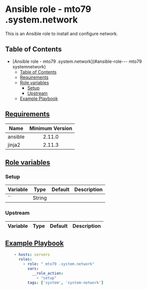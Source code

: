# Ansible role -  mto79 .system.network

This is an Ansible role to install and configure network.

## Table of Contents

- [Ansible role -  mto79 .system.network](#ansible-role--- mto79 systemnetwork)
  - [Table of Contents](#table-of-contents)
  - [Requirements](#requirements)
  - [Role variables](#role-variables)
    - [Setup](#setup)
    - [Upstream](#upstream)
  - [Example Playbook](#example-playbook)

## [Requirements](#requirements)

| Name             | Minimum Version |
|------------------|:---------------:|
| ansible          | 2.11.0          |
| jinja2           | 2.11.3          |

## [Role variables](#role-variables)

### Setup

| Variable                                     | Type       | Default           | Description |
|----------------------------------------------|------------|-------------------|-------------|
| ``           | String     |                |  |

### Upstream

| Variable | Type | Default | Description |
| -------- | ---- | ------- | ----------- |


## [Example Playbook](#example-playbook)

```yaml
    - hosts: servers
      roles:
        - role: " mto79 .system.network"
          vars:
            __role_action:
              - "setup"
          tags: ['system', 'system-network']
```
